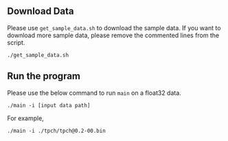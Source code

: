 ## Download Data
Please use ```get_sample_data.sh``` to download the sample data. If you want to download more sample data, please remove the commented lines from the script.

```
./get_sample_data.sh
```

## Run the program
Please use the below command to run ```main``` on a float32 data.
```
./main -i [input data path]
```

For example,
```
./main -i ./tpch/tpch@0.2-00.bin
```

